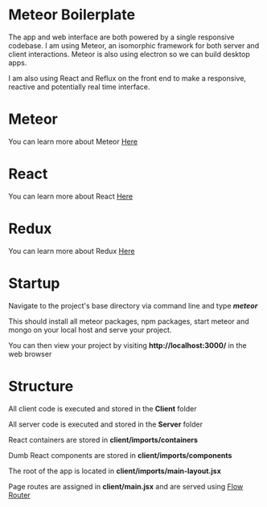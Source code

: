 # Meteor Boilerplate

The app and web interface are both powered by a single responsive codebase. I am using Meteor, an isomorphic framework
for both server and client interactions. Meteor is also using electron so we can build desktop apps.

I am also using React and Reflux on the front end to make a responsive, reactive and potentially real time
interface.

# Meteor
You can learn more about Meteor [Here](https://www.meteor.com/)

# React
You can learn more about React [Here](https://facebook.github.io/react/)

# Redux
You can learn more about Redux [Here](https://github.com/reactjs/redux)

# Startup

Navigate to the project's base directory via command line and type ***meteor***

This should install all meteor packages, npm packages, start meteor and mongo on your local host and serve your project.

You can then view your project by visiting **http://localhost:3000/** in the web browser

# Structure 

All client code is executed and stored in the **Client** folder

All server code is executed and stored in the **Server** folder

React containers are stored in **client/imports/containers**

Dumb React components are stored in **client/imports/components**

The root of the app is located in  **client/imports/main-layout.jsx**

Page routes are assigned in **client/main.jsx** and are served using [Flow Router](https://github.com/kadirahq/flow-router)